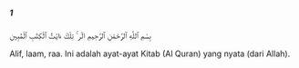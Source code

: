##### 1

<span class="ayah">بِسْمِ ٱللَّهِ ٱلرَّحْمَٰنِ ٱلرَّحِيمِ الٓر ۚ تِلْكَ ءَايَٰتُ ٱلْكِتَٰبِ ٱلْمُبِينِ</span>

<span class="ayah_translation">Alif, laam, raa. Ini adalah ayat-ayat Kitab (Al Quran) yang nyata (dari Allah).</span>
